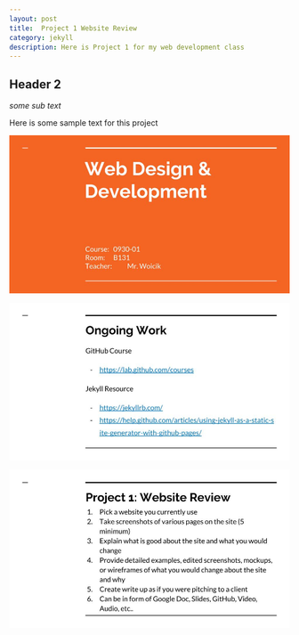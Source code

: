 ```yaml
---
layout: post
title:  Project 1 Website Review
category: jekyll 
description: Here is Project 1 for my web development class
---
```


## Header 2

*some sub text*

Here is some sample text for this project

![My first Slide](https://raw.githubusercontent.com/Maynard-Schools/jekyll-setup-swoicik/master/assets/img/webdev1.jpg)

![My second slide](https://raw.githubusercontent.com/Maynard-Schools/jekyll-setup-swoicik/master/assets/img/webdev2.jpg)

![My third slide](https://raw.githubusercontent.com/Maynard-Schools/jekyll-setup-swoicik/master/assets/img/webdev3.jpg)

